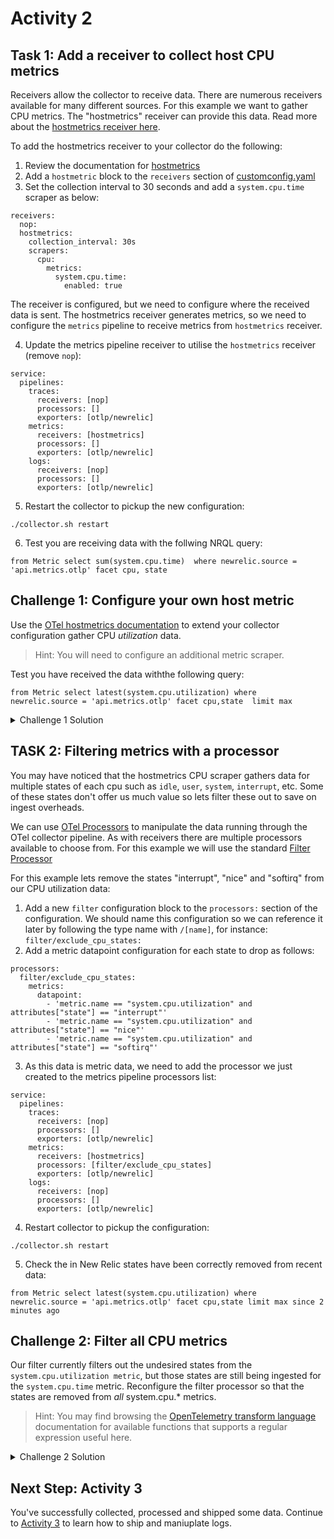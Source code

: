 # Activity 2

## Task 1: Add a receiver to collect host CPU metrics 

Receivers allow the collector to receive data. There are numerous receivers available for many different sources. For this example we want to gather CPU metrics. The "hostmetrics" receiver can provide this data. Read more about the [hostmetrics receiver here](https://github.com/open-telemetry/opentelemetry-collector-contrib/blob/main/receiver/hostmetricsreceiver/README.md).

To add the hostmetrics receiver to your collector do the following:

1. Review the documentation for [hostmetrics](https://github.com/open-telemetry/opentelemetry-collector-contrib/blob/main/receiver/hostmetricsreceiver/README.md)
2. Add a `hostmetric` block to the `receivers` section of [customconfig.yaml](customconfig.yaml)
3. Set the collection interval to 30 seconds and add a `system.cpu.time` scraper as below:

```
receivers:
  nop:
  hostmetrics:
    collection_interval: 30s
    scrapers:
      cpu:
        metrics:
          system.cpu.time:
            enabled: true
```

The receiver is configured, but we need to configure where the received data is sent. The hostmetrics receiver generates metrics, so we need to configure the `metrics` pipeline to receive metrics from `hostmetrics` receiver.

4. Update the metrics pipeline receiver to utilise the `hostmetrics` receiver (remove `nop`):

```
service:
  pipelines:
    traces:
      receivers: [nop]
      processors: []
      exporters: [otlp/newrelic]
    metrics:
      receivers: [hostmetrics]
      processors: []
      exporters: [otlp/newrelic]
    logs:
      receivers: [nop]
      processors: []
      exporters: [otlp/newrelic]
```

5. Restart the collector to pickup the new configuration:
```
./collector.sh restart
```

6. Test you are receiving data with the follwing NRQL query:
```
from Metric select sum(system.cpu.time)  where newrelic.source = 'api.metrics.otlp' facet cpu, state
```

## Challenge 1: Configure your own host metric

Use the [OTel hostmetrics documentation](https://github.com/open-telemetry/opentelemetry-collector-contrib/blob/main/receiver/hostmetricsreceiver/README.md) to extend your collector configuration gather CPU *utilization* data.

> Hint: You will need to configure an additional metric scraper.

Test you have received the data withthe following query:
```
from Metric select latest(system.cpu.utilization) where newrelic.source = 'api.metrics.otlp' facet cpu,state  limit max
```

<details>
  <summary>Challenge 1 Solution</summary>

You can follow the documentation to view the configuration for [`system.cpu.utilization`](https://github.com/open-telemetry/opentelemetry-collector-contrib/blob/main/receiver/hostmetricsreceiver/internal/scraper/cpuscraper/documentation.md#systemcpuutilization)

Adding this scraper simply involves adding it as an addintional configuration to the `metrics:` block in your hostmetrics configuration:

```
  ...
  hostmetrics:
    collection_interval: 30s
    scrapers:
      cpu:
        metrics:
          system.cpu.time:
            enabled: true  
          system.cpu.utilization:
            enabled: true
```
</details>



##  TASK 2: Filtering metrics with a processor
You may have noticed that the hostmetrics CPU scraper gathers data for multiple states of each cpu such as `idle`, `user`, `system`, `interrupt`, etc. Some of these states don't offer us much value so lets filter these out to save on ingest overheads.

We can use [OTel Processors](https://github.com/open-telemetry/opentelemetry-collector/blob/main/processor/README.md) to manipulate the data running through the OTel collector pipeline. As with receivers there are multiple processors available to choose from. For this example we will use the standard [Filter Processor](https://github.com/open-telemetry/opentelemetry-collector-contrib/blob/main/processor/filterprocessor/README.md)

For this example lets remove the states "interrupt", "nice" and "softirq" from our CPU utilization data:

1. Add a new `filter` configuration block to the `processors:` section of the configuration. We should name this configuration so we can reference it later by following the type name with `/[name]`, for instance: `filter/exclude_cpu_states:`
2. Add a metric datapoint configuration for each state to drop as follows:

```
processors:
  filter/exclude_cpu_states:
    metrics:
      datapoint:
        - 'metric.name == "system.cpu.utilization" and attributes["state"] == "interrupt"'
        - 'metric.name == "system.cpu.utilization" and attributes["state"] == "nice"'
        - 'metric.name == "system.cpu.utilization" and attributes["state"] == "softirq"'
```

3. As this data is metric data, we need to add the processor we just created to the metrics pipeline processors list:

```
service:
  pipelines:
    traces:
      receivers: [nop]
      processors: []
      exporters: [otlp/newrelic]
    metrics:
      receivers: [hostmetrics]
      processors: [filter/exclude_cpu_states]
      exporters: [otlp/newrelic]
    logs:
      receivers: [nop]
      processors: []
      exporters: [otlp/newrelic]
```

4. Restart collector to pickup the configuration:
```
./collector.sh restart
```

5. Check the in New Relic states have been correctly removed from recent data:
```
from Metric select latest(system.cpu.utilization) where newrelic.source = 'api.metrics.otlp' facet cpu,state limit max since 2 minutes ago
```

## Challenge 2: Filter all CPU metrics
Our filter currently filters out the undesired states from the `system.cpu.utilization metric`, but those states are still being ingested for the `system.cpu.time` metric. Reconfigure the filter processor so that the states are removed from *all* system.cpu.* metrics.

> Hint: You may find browsing the [OpenTelemetry transform language](https://github.com/open-telemetry/opentelemetry-collector-contrib/blob/main/pkg/ottl/ottlfuncs/README.md) documentation for available functions  that supports a regular expression useful here.

<details>
  <summary>Challenge 2 Solution</summary>

Here is one solution. We use the [IsMatch()](https://github.com/open-telemetry/opentelemetry-collector-contrib/blob/main/pkg/ottl/ottlfuncs/README.md#ismatch) function to wildcard both the metric name and also to refactor the list of states:

```
processors:
  filter/exclude_cpu_states:
    metrics:
      datapoint:
        - 'IsMatch(metric.name, "system.cpu.*") and IsMatch(attributes["state"], "^(interrupt|nice|softirq)$")'
```
</details>


## Next Step: Activity 3

You've successfully collected, processed and shipped some data. Continue to [Activity 3](Activity-3.md) to learn how to ship and maniuplate logs.
